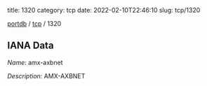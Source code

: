 title: 1320
category: tcp
date: 2022-02-10T22:46:10
slug: tcp/1320

[portdb](/) / [tcp](/category/tcp.html) / 1320


## IANA Data

_Name:_ amx-axbnet

_Description:_ AMX-AXBNET

